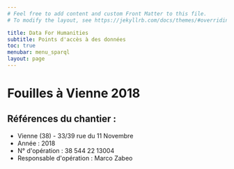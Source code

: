 ```yaml
---
# Feel free to add content and custom Front Matter to this file.
# To modify the layout, see https://jekyllrb.com/docs/themes/#overriding-theme-defaults

title: Data For Humanities
subtitle: Points d'accès à des données
toc: true
menubar: menu_sparql
layout: page
---
```


# Fouilles à Vienne 2018

## Références du chantier :

* Vienne (38) - 33/39 rue du 11 Novembre
* Année : 2018
* N° d'opération : 38 544 22 13004
* Responsable d'opération : Marco Zabeo